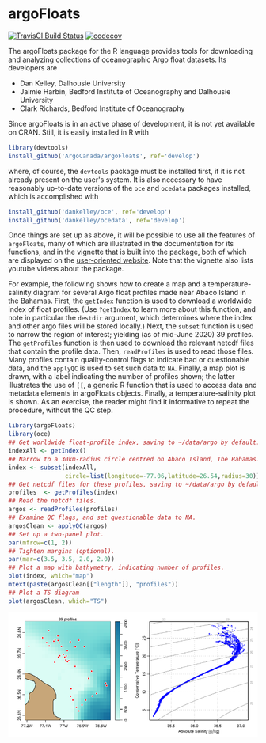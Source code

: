# argoFloats

[![TravisCI Build Status](https://travis-ci.org/ArgoCanada/argoFloats.svg?branch=develop)](https://travis-ci.org/ArgoCanada/argoFloats)
[![codecov](https://codecov.io/gh/ArgoCanada/argoFloats/branch/develop/graph/badge.svg)](https://codecov.io/gh/ArgoCanada/argoFloats)

The argoFloats package for the R language provides tools for downloading and
analyzing collections of oceanographic Argo float datasets.  Its developers are
* Dan Kelley, Dalhousie University
* Jaimie Harbin, Bedford Institute of Oceanography and Dalhousie University
* Clark Richards, Bedford Institute of Oceanography

Since argoFloats is in an active phase of development, it is not yet
available on CRAN.  Still, it is easily installed in R with
```R
library(devtools)
install_github('ArgoCanada/argoFloats', ref='develop')
```
where, of course, the `devtools` package must be installed first, if it is not
already present on the user's system.  It is also necessary to have reasonably
up-to-date versions of the `oce` and `ocedata` packages installed, which is
accomplished with
```R
install_github('dankelley/oce', ref='develop')
install_github('dankelley/ocedata', ref='develop')
```

Once things are set up as above, it will be possible to use all the features of
`argoFloats`, many of which are illustrated in the documentation for its
functions, and in the vignette that is built into the package, both of which
are displayed on the [user-oriented
website](https://argocanada.github.io/argoFloats/index.html). Note that the
vignette also lists youtube videos about the package.

For example, the following shows how to create a map and a temperature-salinity
diagram for several Argo float profiles made near Abaco Island in the Bahamas.
First, the `getIndex` function is used to download a worldwide index of float
profiles.  (Use `?getIndex` to learn more about this function, and note in
particular the `destdir` argument, which determines where the index and other
argo files will be stored locally.) Next, the `subset` function is used to
narrow the region of interest; yielding (as of mid-June 2020) 39 profiles.  The
`getProfiles` function is then used to download the relevant netcdf files that
contain the profile data. Then, `readProfiles` is used to read those files.
Many profiles contain quality-control flags to indicate bad or questionable
data, and the `applyQC` is used to set such data to `NA`.  Finally, a map plot
is drawn, with a label indicating the number of profiles shown; the latter
illustrates the use of `[[`, a generic R function that is used to access data
and metadata elements in argoFloats objects.  Finally, a temperature-salinity
plot is shown.  As an exercise, the reader might find it informative to repeat
the procedure, without the QC step.
```R
library(argoFloats)
library(oce)
## Get worldwide float-profile index, saving to ~/data/argo by default.
indexAll <- getIndex()
## Narrow to a 30km-radius circle centred on Abaco Island, The Bahamas.
index <- subset(indexAll,
                circle=list(longitude=-77.06,latitude=26.54,radius=30))
## Get netcdf files for these profiles, saving to ~/data/argo by default.
profiles  <- getProfiles(index)
## Read the netcdf files.
argos <- readProfiles(profiles)
## Examine QC flags, and set questionable data to NA.
argosClean <- applyQC(argos)
## Set up a two-panel plot.
par(mfrow=c(1, 2))
## Tighten margins (optional).
par(mar=c(3.5, 3.5, 2.0, 2.0))
## Plot a map with bathymetry, indicating number of profiles.
plot(index, which="map")
mtext(paste(argosClean[["length"]], "profiles"))
## Plot a TS diagram
plot(argosClean, which="TS")
```
![Sample TS plot.](exampleTS.png)

